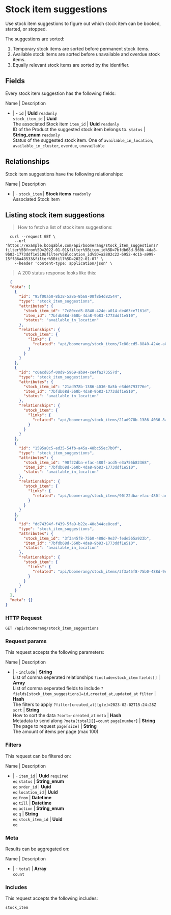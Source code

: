 # Stock item suggestions

Use stock item suggestions to figure out which stock item can be booked,
started, or stopped.

The suggestions are sorted:
  1. Temporary stock items are sorted before permanent stock items.
  2. Available stock items are sorted before unavailable and overdue stock items.
  3. Equally relevant stock items are sorted by the identifier.

## Fields
Every stock item suggestion has the following fields:

Name | Description
- | -
`id` | **Uuid** `readonly`<br>
`stock_item_id` | **Uuid** <br>The associated Stock item
`item_id` | **Uuid** `readonly`<br>ID of the Product the suggested stock item belongs to.
`status` | **String_enum** `readonly`<br>Status of the suggested stock item. One of `available_in_location`, `available_in_cluster`, `overdue`, `unavailable` 


## Relationships
Stock item suggestions have the following relationships:

Name | Description
- | -
`stock_item` | **Stock items** `readonly`<br>Associated Stock item


## Listing stock item suggestions



> How to fetch a list of stock item suggestions:

```shell
  curl --request GET \
    --url 'https://example.booqable.com/api/boomerang/stock_item_suggestions?filter%5Bfrom%5D=2022-01-01&filter%5Bitem_id%5D=7bfdb68d-560b-4da8-9b83-1773ddf1e510&filter%5Blocation_id%5D=a2802c22-6952-4c1b-a999-15ff86a48533&filter%5Btill%5D=2022-01-07' \
    --header 'content-type: application/json' \
```

> A 200 status response looks like this:

```json
  {
  "data": [
    {
      "id": "95f00ab0-8b38-5a86-8b68-00f8b4d82544",
      "type": "stock_item_suggestions",
      "attributes": {
        "stock_item_id": "7c80ccd5-8840-424e-a014-de463ce7161d",
        "item_id": "7bfdb68d-560b-4da8-9b83-1773ddf1e510",
        "status": "available_in_location"
      },
      "relationships": {
        "stock_item": {
          "links": {
            "related": "api/boomerang/stock_items/7c80ccd5-8840-424e-a014-de463ce7161d"
          }
        }
      }
    },
    {
      "id": "c0acd85f-00d9-5969-ab94-ce4fa273557d",
      "type": "stock_item_suggestions",
      "attributes": {
        "stock_item_id": "21ad978b-1386-4036-8a5b-e3dd6793776e",
        "item_id": "7bfdb68d-560b-4da8-9b83-1773ddf1e510",
        "status": "available_in_location"
      },
      "relationships": {
        "stock_item": {
          "links": {
            "related": "api/boomerang/stock_items/21ad978b-1386-4036-8a5b-e3dd6793776e"
          }
        }
      }
    },
    {
      "id": "1595a0c5-ed35-54fb-a45a-48bc55ec7b0f",
      "type": "stock_item_suggestions",
      "attributes": {
        "stock_item_id": "90f22dba-efac-480f-acd5-e3a756b82368",
        "item_id": "7bfdb68d-560b-4da8-9b83-1773ddf1e510",
        "status": "available_in_location"
      },
      "relationships": {
        "stock_item": {
          "links": {
            "related": "api/boomerang/stock_items/90f22dba-efac-480f-acd5-e3a756b82368"
          }
        }
      }
    },
    {
      "id": "dd74394f-f439-5fa9-b22e-40e344ce8ced",
      "type": "stock_item_suggestions",
      "attributes": {
        "stock_item_id": "3f3a45f8-75b0-488d-9e37-fede565a923b",
        "item_id": "7bfdb68d-560b-4da8-9b83-1773ddf1e510",
        "status": "available_in_location"
      },
      "relationships": {
        "stock_item": {
          "links": {
            "related": "api/boomerang/stock_items/3f3a45f8-75b0-488d-9e37-fede565a923b"
          }
        }
      }
    }
  ],
  "meta": {}
}
```

### HTTP Request

`GET /api/boomerang/stock_item_suggestions`

### Request params

This request accepts the following parameters:

Name | Description
- | -
`include` | **String** <br>List of comma seperated relationships `?include=stock_item`
`fields[]` | **Array** <br>List of comma seperated fields to include `?fields[stock_item_suggestions]=id,created_at,updated_at`
`filter` | **Hash** <br>The filters to apply `?filter[created_at][gte]=2023-02-02T15:24:28Z`
`sort` | **String** <br>How to sort the data `?sort=-created_at`
`meta` | **Hash** <br>Metadata to send along `?meta[total][]=count`
`page[number]` | **String** <br>The page to request
`page[size]` | **String** <br>The amount of items per page (max 100)


### Filters

This request can be filtered on:

Name | Description
- | -
`item_id` | **Uuid** `required`<br>`eq`
`status` | **String_enum** <br>`eq`
`order_id` | **Uuid** <br>`eq`
`location_id` | **Uuid** <br>`eq`
`from` | **Datetime** <br>`eq`
`till` | **Datetime** <br>`eq`
`action` | **String_enum** <br>`eq`
`q` | **String** <br>`eq`
`stock_item_id` | **Uuid** <br>`eq`


### Meta

Results can be aggregated on:

Name | Description
- | -
`total` | **Array** <br>`count`


### Includes

This request accepts the following includes:

`stock_item`





